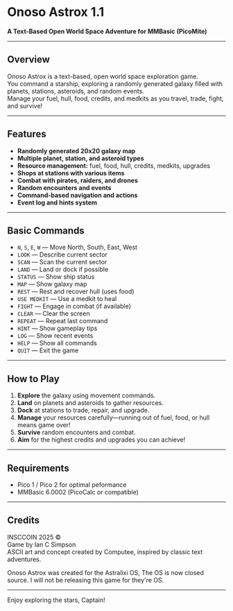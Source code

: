 # Onoso Astrox 1.1

**A Text-Based Open World Space Adventure for MMBasic (PicoMite)**

---

## Overview

Onoso Astrox is a text-based, open world space exploration game.  
You command a starship, exploring a randomly generated galaxy filled with planets, stations, asteroids, and random events.  
Manage your fuel, hull, food, credits, and medkits as you travel, trade, fight, and survive!

---

## Features

- **Randomly generated 20x20 galaxy map**
- **Multiple planet, station, and asteroid types**
- **Resource management:** fuel, food, hull, credits, medkits, upgrades
- **Shops at stations with various items**
- **Combat with pirates, raiders, and drones**
- **Random encounters and events**
- **Command-based navigation and actions**
- **Event log and hints system**

---

## Basic Commands

- `N`, `S`, `E`, `W` — Move North, South, East, West
- `LOOK` — Describe current sector
- `SCAN` — Scan the current sector
- `LAND` — Land or dock if possible
- `STATUS` — Show ship status
- `MAP` — Show galaxy map
- `REST` — Rest and recover hull (uses food)
- `USE MEDKIT` — Use a medkit to heal
- `FIGHT` — Engage in combat (if available)
- `CLEAR` — Clear the screen
- `REPEAT` — Repeat last command
- `HINT` — Show gameplay tips
- `LOG` — Show recent events
- `HELP` — Show all commands
- `QUIT` — Exit the game

---

## How to Play

1. **Explore** the galaxy using movement commands.
2. **Land** on planets and asteroids to gather resources.
3. **Dock** at stations to trade, repair, and upgrade.
4. **Manage** your resources carefully—running out of fuel, food, or hull means game over!
5. **Survive** random encounters and combat.
6. **Aim** for the highest credits and upgrades you can achieve!

---

## Requirements
- Pico 1 / Pico 2 for optimal peformance
- MMBasic 6.0002 (PicoCalc or compatible)

---

## Credits

INSCCOIN 2025 ©  
Game by Ian C Simpson  
ASCII art and concept created by Computee, inspired by classic text adventures.

Onoso Astrox was created for the Astralixi OS, The OS is now closed source. I will not be releasing this game for they're OS. 

---

Enjoy exploring the stars, Captain!
